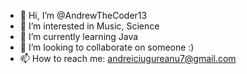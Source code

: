 - 👋 Hi, I’m @AndrewTheCoder13
- 👀 I’m interested in Music, Science 
- 🌱 I’m currently learning Java
- 💞️ I’m looking to collaborate on someone :)
- 📫 How to reach me: andreiciugureanu7@gmail.com

<!---
AndrewTheCoder13/AndrewTheCoder13 is a ✨ special ✨ repository because its `README.md` (this file) appears on your GitHub profile.
You can click the Preview link to take a look at your changes.
--->
